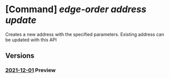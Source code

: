 # [Command] _edge-order address update_

Creates a new address with the specified parameters. Existing address can be updated with this API

## Versions

### [2021-12-01](/Resources/mgmt-plane/L3N1YnNjcmlwdGlvbnMve30vcmVzb3VyY2Vncm91cHMve30vcHJvdmlkZXJzL21pY3Jvc29mdC5lZGdlb3JkZXIvYWRkcmVzc2VzL3t9/2021-12-01.xml) **Preview**

<!-- mgmt-plane /subscriptions/{}/resourcegroups/{}/providers/microsoft.edgeorder/addresses/{} 2021-12-01 -->
